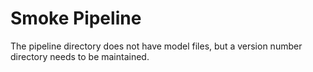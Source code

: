 # Smoke Pipeline

The pipeline directory does not have model files, but a version number directory needs to be maintained.
